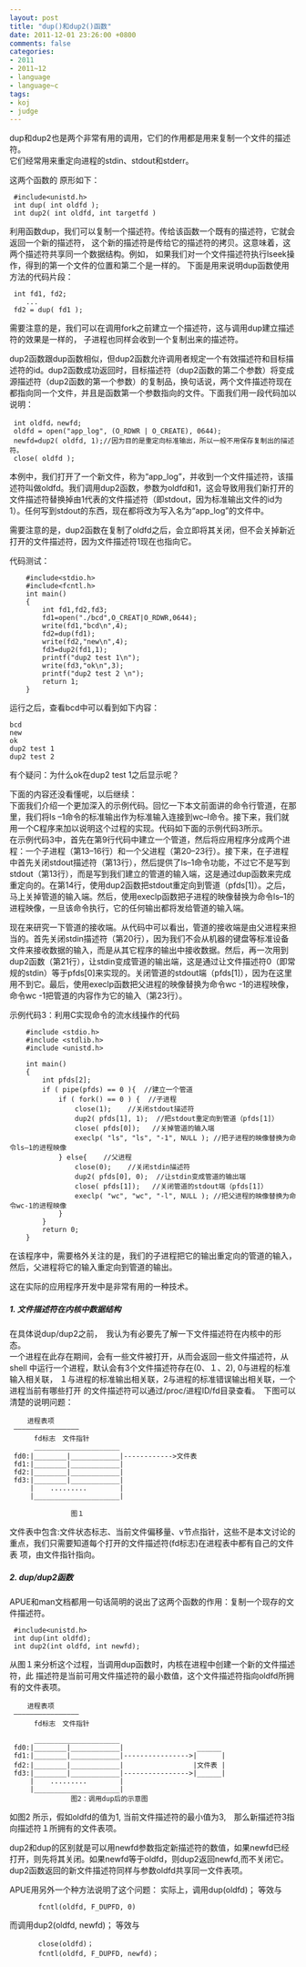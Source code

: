 ```yaml
---
layout: post
title: "dup()和dup2()函数"
date: 2011-12-01 23:26:00 +0800
comments: false
categories:
- 2011
- 2011~12
- language
- language~c
tags:
- koj
- judge
---
```

dup和dup2也是两个非常有用的调用，它们的作用都是用来复制一个文件的描述符。  
它们经常用来重定向进程的stdin、stdout和stderr。  

这两个函数的 原形如下：
```
 #include<unistd.h>
 int dup( int oldfd );
 int dup2( int oldfd, int targetfd )
```

利用函数dup，我们可以复制一个描述符。传给该函数一个既有的描述符，它就会返回一个新的描述符，
这个新的描述符是传给它的描述符的拷贝。这意味着，这两个描述符共享同一个数据结构。例如，
如果我们对一个文件描述符执行lseek操作，得到的第一个文件的位置和第二个是一样的。
下面是用来说明dup函数使用方法的代码片段：
```
 int fd1, fd2;
    ...
 fd2 = dup( fd1 );
```
需要注意的是，我们可以在调用fork之前建立一个描述符，这与调用dup建立描述符的效果是一样的，
子进程也同样会收到一个复制出来的描述符。

  dup2函数跟dup函数相似，但dup2函数允许调用者规定一个有效描述符和目标描述符的id。dup2函数成功返回时，目标描述符（dup2函数的第二个参数）将变成源描述符（dup2函数的第一个参数）的复制品，换句话说，两个文件描述符现在都指向同一个文件，并且是函数第一个参数指向的文件。下面我们用一段代码加以说明：     
```
 int oldfd，newfd;
 oldfd = open("app_log", (O_RDWR | O_CREATE), 0644);
 newfd=dup2( oldfd, 1);//因为目的是重定向标准输出，所以一般不用保存复制出的描述符。
 close( oldfd );
```
本例中，我们打开了一个新文件，称为“app_log”，并收到一个文件描述符，该描述符叫做oldfd。我们调用dup2函数，参数为oldfd和1，这会导致用我们新打开的文件描述符替换掉由1代表的文件描述符（即stdout，因为标准输出文件的id为1）。任何写到stdout的东西，现在都将改为写入名为“app_log”的文件中。

需要注意的是，dup2函数在复制了oldfd之后，会立即将其关闭，但不会关掉新近打开的文件描述符，因为文件描述符1现在也指向它。

代码测试：
```
	#include<stdio.h>
	#include<fcntl.h>
	int main()
	{
		int fd1,fd2,fd3;
		fd1=open("./bcd",O_CREAT|O_RDWR,0644);
		write(fd1,"bcd\n",4);
		fd2=dup(fd1);
		write(fd2,"new\n",4);
		fd3=dup2(fd1,1);
		printf("dup2 test 1\n");
		write(fd3,"ok\n",3);
		printf("dup2 test 2 \n");
		return 1;
	}
```
运行之后，查看bcd中可以看到如下内容：
```
bcd
new
ok
dup2 test 1
dup2 test 2
```
有个疑问：为什么ok在dup2 test 1之后显示呢？

下面的内容还没看懂呢，以后继续：  
  下面我们介绍一个更加深入的示例代码。回忆一下本文前面讲的命令行管道，在那里，我们将ls –1命令的标准输出作为标准输入连接到wc–l命令。接下来，我们就用一个C程序来加以说明这个过程的实现。代码如下面的示例代码3所示。  
  在示例代码3中，首先在第9行代码中建立一个管道，然后将应用程序分成两个进程：一个子进程（第13–16行）和一个父进程（第20–23行）。接下来，在子进程中首先关闭stdout描述符（第13行），然后提供了ls–1命令功能，不过它不是写到stdout（第13行），而是写到我们建立的管道的输入端，这是通过dup函数来完成重定向的。在第14行，使用dup2函数把stdout重定向到管道（pfds[1]）。之后，马上关掉管道的输入端。然后，使用execlp函数把子进程的映像替换为命令ls–1的进程映像，一旦该命令执行，它的任何输出都将发给管道的输入端。

  现在来研究一下管道的接收端。从代码中可以看出，管道的接收端是由父进程来担当的。首先关闭stdin描述符（第20行），因为我们不会从机器的键盘等标准设备文件来接收数据的输入，而是从其它程序的输出中接收数据。然后，再一次用到dup2函数（第21行），让stdin变成管道的输出端，这是通过让文件描述符0（即常规的stdin）等于pfds[0]来实现的。关闭管道的stdout端（pfds[1]），因为在这里用不到它。最后，使用execlp函数把父进程的映像替换为命令wc -1的进程映像，命令wc -1把管道的内容作为它的输入（第23行）。

示例代码3：利用C实现命令的流水线操作的代码
```
	#include <stdio.h>
	#include <stdlib.h>
	#include <unistd.h>

	int main()
	{
		int pfds[2];
		if ( pipe(pfds) == 0 ){  //建立一个管道
			if ( fork() == 0 ) {  //子进程
				close(1);    //关闭stdout描述符
				dup2( pfds[1], 1);  //把stdout重定向到管道（pfds[1]）
				close( pfds[0]);   //关掉管道的输入端
				execlp( "ls", "ls", "-1", NULL ); //把子进程的映像替换为命令ls–1的进程映像
			} else{    //父进程
				close(0);    //关闭stdin描述符
				dup2( pfds[0], 0);  //让stdin变成管道的输出端
				close( pfds[1]);   //关闭管道的stdout端（pfds[1]）
				execlp( "wc", "wc", "-l", NULL ); //把父进程的映像替换为命令wc-1的进程映像
			}
		}
		return 0;
	}
```

在该程序中，需要格外关注的是，我们的子进程把它的输出重定向的管道的输入，然后，父进程将它的输入重定向到管道的输出。

这在实际的应用程序开发中是非常有用的一种技术。

##### 1. 文件描述符在内核中数据结构  
  在具体说dup/dup2之前，　我认为有必要先了解一下文件描述符在内核中的形态。  
  一个进程在此存在期间，会有一些文件被打开，从而会返回一些文件描述符，从shell
中运行一个进程，默认会有3个文件描述符存在(0、１、2), 0与进程的标准输入相关联，
１与进程的标准输出相关联，2与进程的标准错误输出相关联，一个进程当前有哪些打开
的文件描述符可以通过/proc/进程ID/fd目录查看。　下图可以清楚的说明问题：
```
 　　进程表项 
 ————————————————
 　　　fd标志　文件指针
      _____________________ 
 fd0:|________|____________|------------>文件表 
 fd1:|________|____________| 
 fd2:|________|____________|
 fd3:|________|____________|
     |    .........        | 
     |_____________________|
 
               图１
```
文件表中包含:文件状态标志、当前文件偏移量、v节点指针，这些不是本文讨论的
重点，我们只需要知道每个打开的文件描述符(fd标志)在进程表中都有自己的文件表
项，由文件指针指向。

##### 2. dup/dup2函数
APUE和man文档都用一句话简明的说出了这两个函数的作用：复制一个现存的文件描述符。
```
 #include<unistd.h>
 int dup(int oldfd);
 int dup2(int oldfd, int newfd);
```
从图１来分析这个过程，当调用dup函数时，内核在进程中创建一个新的文件描述符，此
描述符是当前可用文件描述符的最小数值，这个文件描述符指向oldfd所拥有的文件表项。
```
 　　进程表项 
 ———————————————— 
 　　　fd标志　文件指针 

      _____________________ 
 fd0:|________|____________|                  ______ 
 fd1:|________|____________|---------------->|      | 
 fd2:|________|____________|                 |文件表 | 
 fd3:|________|____________|---------------->|______| 
     |    .........        | 
     |_____________________|
               图2：调用dup后的示意图
```
如图2 所示，假如oldfd的值为1, 当前文件描述符的最小值为3,　那么新描述符3指向描述符１所拥有的文件表项。

dup2和dup的区别就是可以用newfd参数指定新描述符的数值，如果newfd已经打开，则先将其关闭。如果newfd等于oldfd，则dup2返回newfd,而不关闭它。dup2函数返回的新文件描述符同样与参数oldfd共享同一文件表项。

APUE用另外一个种方法说明了这个问题：
实际上，调用dup(oldfd)；
等效与
```
       fcntl(oldfd, F_DUPFD, 0)
```
而调用dup2(oldfd, newfd)；
等效与
```
       close(oldfd)；
       fcntl(oldfd, F_DUPFD, newfd)；
```

